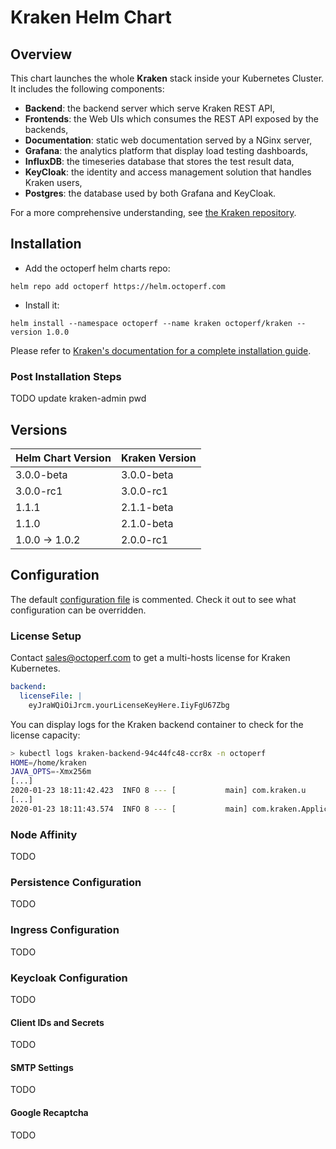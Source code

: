 # Kraken Helm Chart

## Overview

This chart launches the whole **Kraken** stack inside your Kubernetes Cluster. It includes the following components:

- **Backend**: the backend server which serve Kraken REST API,
- **Frontends**: the Web UIs which consumes the REST API exposed by the backends,
- **Documentation**: static web documentation served by a NGinx server,
- **Grafana**: the analytics platform that display load testing dashboards,
- **InfluxDB**: the timeseries database that stores the test result data,
- **KeyCloak**: the identity and access management solution that handles Kraken users,
- **Postgres**: the database used by both Grafana and KeyCloak.

For a more comprehensive understanding, see [the Kraken repository](https://github.com/OctoPerf/kraken#run-the-application-from-the-source-code).

## Installation

* Add the octoperf helm charts repo:

```
helm repo add octoperf https://helm.octoperf.com
```

* Install it:

```
helm install --namespace octoperf --name kraken octoperf/kraken --version 1.0.0
```

Please refer to [Kraken's documentation for a complete installation guide](http://kraken.octoperf.com/install/kubernetes/).

### Post Installation Steps

TODO update kraken-admin pwd

## Versions

| Helm Chart Version | Kraken Version |
| ------ | ------ |
| 3.0.0-beta | 3.0.0-beta |
| 3.0.0-rc1 | 3.0.0-rc1 |
| 1.1.1 | 2.1.1-beta |
| 1.1.0 | 2.1.0-beta |
| 1.0.0 -> 1.0.2 | 2.0.0-rc1 |

## Configuration

The default [configuration file](https://github.com/OctoPerf/helm-charts/blob/master/kraken/values.yaml) is commented. Check it out to see what configuration can be overridden.  

### License Setup

Contact [sales@octoperf.com](mailto:sales@octoperf.com) to get a multi-hosts license for Kraken Kubernetes.

```yaml
backend:
  licenseFile: |
    eyJraWQiOiJrcm.yourLicenseKeyHere.IiyFgU67Zbg
``` 

You can display logs for the Kraken backend container to check for the license capacity:

```sh
> kubectl logs kraken-backend-94c44fc48-ccr8x -n octoperf
HOME=/home/kraken
JAVA_OPTS=-Xmx256m
[...]
2020-01-23 18:11:42.423  INFO 8 --- [           main] com.kraken.u                             : Your license allows you to run tasks on 10 host(s)
[...]
2020-01-23 18:11:43.574  INFO 8 --- [           main] com.kraken.Application                   : Started Application in 5.137 seconds (JVM running for 5.675)
```

### Node Affinity

TODO

### Persistence Configuration

TODO

### Ingress Configuration

TODO

### Keycloak Configuration

TODO

#### Client IDs and Secrets

TODO

#### SMTP Settings

TODO

#### Google Recaptcha

TODO
